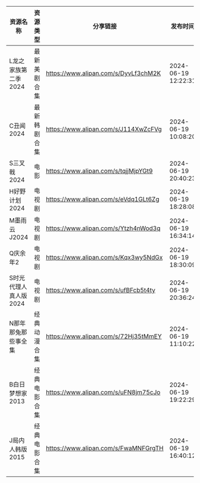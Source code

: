 | 资源名称          | 资源类型   | 分享链接                                 | 发布时间                |
| ------------- | ------ | ------------------------------------ | ------------------- |
| L龙之家族第二季2024  | 最新美剧合集 | https://www.alipan.com/s/DyvLf3chM2K | 2024-06-19 12:22:31 |
| C丑闻2024       | 最新韩剧合集 | https://www.alipan.com/s/J114XwZcFVg | 2024-06-19 10:08:20 |
| S三叉戟2024      | 电影     | https://www.alipan.com/s/tqjjMjpYGt9 | 2024-06-19 20:40:23 |
| H好野计划2024     | 电视剧    | https://www.alipan.com/s/eVdq1GLt6Zg | 2024-06-19 18:28:08 |
| M墨雨云J2024     | 电视剧    | https://www.alipan.com/s/Ytzh4nWod3q | 2024-06-19 16:34:14 |
| Q庆余年2         | 电视剧    | https://www.alipan.com/s/Kqx3wy5NdGx | 2024-06-19 18:30:09 |
| S时光代理人真人版2024 | 电视剧    | https://www.alipan.com/s/ufBFcb5t4ty | 2024-06-19 20:36:24 |
| N那年那兔那些事全集    | 经典动漫合集 | https://www.alipan.com/s/72Hj35tMmEY | 2024-06-19 11:10:22 |
| B白日梦想家2013    | 经典电影合集 | https://www.alipan.com/s/uFN8jm75cJo | 2024-06-19 19:22:29 |
| J局内人韩版2015    | 经典电影合集 | https://www.alipan.com/s/FwaMNFGrgTH | 2024-06-19 16:40:12 |

